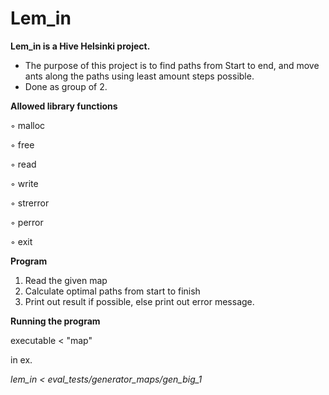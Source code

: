 # Lem_in

<b> Lem_in is a Hive Helsinki project. </b>

- The purpose of this project is to find paths from Start to end, and move ants along the paths using least amount steps possible.
- Done as group of 2.

<b> Allowed library functions </b>

◦ malloc

◦ free

◦ read

◦ write

◦ strerror

◦ perror

◦ exit

<b> Program </b>

1. Read the given map
2. Calculate optimal paths from start to finish
3. Print out result if possible, else print out error message.

<b> Running the program </b>

executable < "map"

in ex. 

<i> lem_in < eval_tests/generator_maps/gen_big_1 </i>
